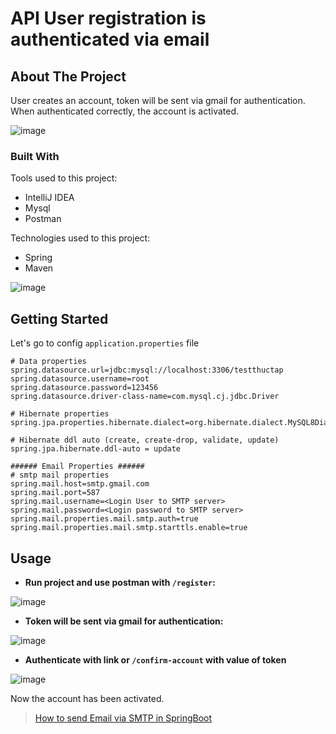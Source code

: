 # API User registration is authenticated via email
## About The Project
User creates an account, token will be sent via gmail for authentication. When authenticated correctly, the account is activated.

![image](https://github.com/anhluongng/registerByEmail/assets/96836771/d33b5587-0995-4d5d-a382-f1efcde3d06a)

### Built With
Tools used to this project:
* IntelliJ IDEA
* Mysql
* Postman
  
Technologies used to this project:
* Spring
* Maven
  
![image](https://github.com/anhluongng/registerByEmail/assets/96836771/d3bc9462-f68c-4d86-a937-8fa1ed3bbe46)

## Getting Started
Let's go to config `application.properties` file
```
# Data properties
spring.datasource.url=jdbc:mysql://localhost:3306/testthuctap
spring.datasource.username=root
spring.datasource.password=123456
spring.datasource.driver-class-name=com.mysql.cj.jdbc.Driver

# Hibernate properties
spring.jpa.properties.hibernate.dialect=org.hibernate.dialect.MySQL8Dialect

# Hibernate ddl auto (create, create-drop, validate, update)
spring.jpa.hibernate.ddl-auto = update

###### Email Properties ######
# smtp mail properties
spring.mail.host=smtp.gmail.com
spring.mail.port=587
spring.mail.username=<Login User to SMTP server>
spring.mail.password=<Login password to SMTP server>
spring.mail.properties.mail.smtp.auth=true
spring.mail.properties.mail.smtp.starttls.enable=true
```
## Usage
* **Run project and use postman with `/register`:**

![image](https://github.com/anhluongng/registerByEmail/assets/96836771/b053dbca-5b74-405e-87aa-acf47d3fd2d9)


* **Token will be sent via gmail for authentication:**

![image](https://github.com/anhluongng/registerByEmail/assets/96836771/1a9b6890-8199-414a-a388-07bdbed4e2f8)


* **Authenticate with link or `/confirm-account` with value of token**

![image](https://github.com/anhluongng/registerByEmail/assets/96836771/5c361576-605e-446c-a9dd-2b817741ebd3)


Now the account has been activated.


> [How to send Email via SMTP in SpringBoot](https://www.geeksforgeeks.org/spring-boot-sending-email-via-smtp/)






